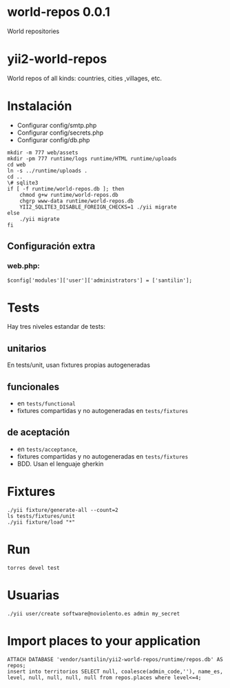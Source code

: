 
[//]: # (<<<<<MAIN)
# world-repos 0.0.1
World repositories

[//]: # (>>>>>MAIN)
# yii2-world-repos
World repos of all kinds: countries, cities ,villages, etc.

[//]: # (<<<<<INSTALL)
# Instalación

* Configurar config/smtp.php
* Configurar config/secrets.php
* Configurar config/db.php

```
mkdir -m 777 web/assets
mkdir -pm 777 runtime/logs runtime/HTML runtime/uploads
cd web
ln -s ../runtime/uploads .
cd ..
\# sqlite3
if [ -f runtime/world-repos.db ]; then
	chmod g+w runtime/world-repos.db
	chgrp www-data runtime/world-repos.db
	YII2_SQLITE3_DISABLE_FOREIGN_CHECKS=1 ./yii migrate
else
	./yii migrate
fi
```
## Configuración extra

### web.php:
```
$config['modules']['user']['administrators'] = ['santilin'];
```

[//]: # (>>>>>INSTALL)
[//]: # (<<<<<TESTS)
# Tests
Hay tres niveles estandar de tests:
## unitarios
En tests/unit, usan fixtures propias autogeneradas
## funcionales
* en `tests/functional`
* fixtures compartidas y no autogeneradas en `tests/fixtures`
## de aceptación
* en `tests/acceptance`,
* fixtures compartidas y no autogeneradas en `tests/fixtures`
* BDD. Usan el lenguaje gherkin

# Fixtures
```
./yii fixture/generate-all --count=2
ls tests/fixtures/unit
./yii fixture/load "*"
```

# Run
```
torres devel test
```

[//]: # (>>>>>TESTS)
[//]: # (<<<<<USUARIAS)
# Usuarias
```
./yii user/create software@noviolento.es admin my_secret
```

[//]: # (>>>>>USUARIAS)


# Import places to your application
```
ATTACH DATABASE 'vendor/santilin/yii2-world-repos/runtime/repos.db' AS repos;
insert into territorios SELECT null, coalesce(admin_code,''), name_es, level, null, null, null, null from repos.places where level<=4;
```

